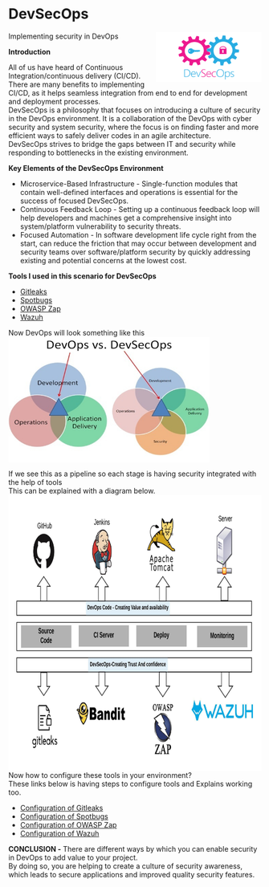 # DevSecOps
Implementing security in DevOps
<img src="https://github.com/Rishabh-Tamrakar/DevSecOps/blob/master/images/devsecops.png" align="right" height="100" width="210">

**Introduction**

All of us have heard of Continuous Integration/continuous delivery (CI/CD).\
There are many benefits to implementing CI/CD, as it helps seamless integration from end to end for development and deployment processes.\
DevSecOps is a philosophy that focuses on introducing a culture of security in the DevOps environment. It is a collaboration of the DevOps with cyber security and system security, where the focus is on finding faster and more efficient ways to safely deliver codes in an agile architecture.\
DevSecOps strives to bridge the gaps between IT and security while responding to bottlenecks in the existing environment.

**Key Elements of the DevSecOps Environment**

* Microservice-Based Infrastructure - Single-function modules that contain well-defined interfaces and operations is essential for the success of focused DevSecOps.
* Continuous Feedback Loop - Setting up a continuous feedback loop will help developers and machines get a comprehensive insight into system/platform vulnerability to security threats.
* Focused Automation - In software development life cycle right from the start, can reduce the friction that may occur between development and security teams over software/platform security by quickly addressing existing and potential concerns at the lowest cost.

**Tools I used in this scenario for DevSecOps**

* [Gitleaks](https://github.com/zricethezav/gitleaks)
* [Spotbugs](https://github.com/spotbugs/spotbugs)
* [OWASP Zap](https://github.com/zaproxy/zaproxy)
* [Wazuh](https://github.com/wazuh/wazuh)

Now DevOps will look something like this\
<img src="https://github.com/Rishabh-Tamrakar/DevSecOps/blob/master/images/DevOps%20vs%20Devsecops.jpg" align="middle" height="250" width="400">

If we see this as a pipeline so each stage is having security integrated with the help of tools\
This can be explained with a diagram below.
<img src="https://github.com/Rishabh-Tamrakar/DevSecOps/blob/master/images/DevSecOps%20Pipeline.jpeg" align="left" height="550" width="850">

Now how to configure these tools in your environment?\
These links below is having steps to configure tools and Explains working too.

* [Configuration of Gitleaks]()
* [Configuration  of Spotbugs]()
* [Configuration  of OWASP Zap]()
* [Configuration  of Wazuh]()

**CONCLUSION -** There are different ways by which you can enable security in DevOps to add value to your project.\
By doing so, you are helping to create a culture of security awareness, which leads to secure applications and improved quality security features.
